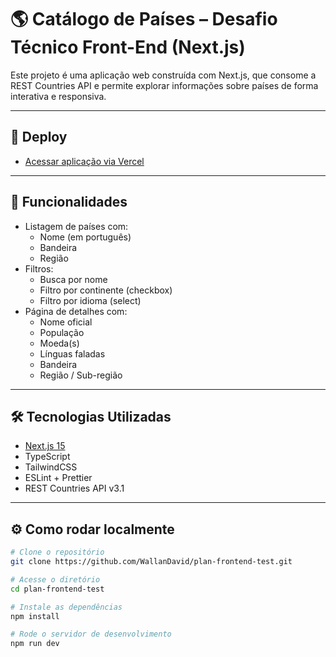 # 🌎 Catálogo de Países – Desafio Técnico Front-End (Next.js)

Este projeto é uma aplicação web construída com Next.js, que consome a REST Countries API e permite explorar informações sobre países de forma interativa e responsiva.

---

## 🔗 Deploy

- [Acessar aplicação via Vercel](https://plan-frontend-test.vercel.app)

---

## 🚀 Funcionalidades

- Listagem de países com:
  - Nome (em português)
  - Bandeira
  - Região
- Filtros:
  - Busca por nome
  - Filtro por continente (checkbox)
  - Filtro por idioma (select)
- Página de detalhes com:
  - Nome oficial
  - População
  - Moeda(s)
  - Línguas faladas
  - Bandeira
  - Região / Sub-região

---

## 🛠️ Tecnologias Utilizadas

- [Next.js 15](https://nextjs.org/)
- TypeScript
- TailwindCSS
- ESLint + Prettier
- REST Countries API v3.1

---

## ⚙️ Como rodar localmente

```bash
# Clone o repositório
git clone https://github.com/WallanDavid/plan-frontend-test.git

# Acesse o diretório
cd plan-frontend-test

# Instale as dependências
npm install

# Rode o servidor de desenvolvimento
npm run dev
